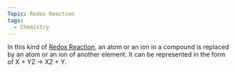 ```yaml
---
Topic: Redox Reaction
tags:
  - Chemistry
---
```

In this kind of [Redox Reaction](Redox%20Reaction.md), an atom or an ion in a compound is replaced by an atom or an ion of another element. It can be represented in the form of X + YZ -> XZ + Y.
